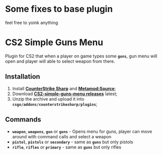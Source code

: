 
# Some fixes to base plugin

feel free to yoink anything

# CS2 Simple Guns Menu

Plugin for CS2 that when a player on game types some **`guns`**, gun menu will open and player will able to select weapon from there.

## Installation

1. Install **[CounterStrike Sharp](https://github.com/roflmuffin/CounterStrikeSharp/releases)** and **[Metamod:Source](https://www.sourcemm.net/downloads.php/?branch=master)**;
2. Download **[CS2-simple-guns-menu releases](https://github.com/FemboyKZ/cs2-simple-guns-menu/releases)** latest;
3. Unzip the archive and upload it into **`csgo/addons/counterstrikesharp/plugins`**;

## Commands

- **`weapon`**, **`weapons`**, **`gun`** or **`guns`** - Opens menu for guns, player can move around with command calls and select a weapon
- **`pistol`**, **`pistols`** or **`secondary`** - same as **`guns`** but only pistols
- **`rifle`**, **`rifles`** or **`primary`** - same as **`guns`** but only rifles
